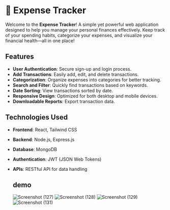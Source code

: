 # 🚀 Expense Tracker

Welcome to the **Expense Tracker**!
A simple yet powerful web application designed to help you manage your personal finances effectively.
Keep track of your spending habits, categorize your expenses, and visualize your financial health—all in one place!

## Features

- **User Authentication**: Secure sign-up and login process.
- **Add Transactions**: Easily add, edit, and delete transactions.
- **Categorization**: Organize expenses into categories for better tracking.
- **Search and Filter**: Quickly find transactions based on keywords.
- **Date Sorting**: View transactions sorted by date.
- **Responsive Design**: Optimized for both desktop and mobile devices.
- **Downloadable Reports**: Export transaction data.

## Technologies Used

- **Frontend**: React, Tailwind CSS
- **Backend**: Node.js, Express.js
- **Database**: MongoDB
- **Authentication**: JWT (JSON Web Tokens)
- **APIs**: RESTful API for data handling

  ## demo

  ![Screenshot (127)](https://github.com/user-attachments/assets/a0b2e35f-d286-4824-8564-c4d4ad79afd1)
![Screenshot (128)](https://github.com/user-attachments/assets/fecdeaeb-df84-434a-bce3-b6b9c78a19a6)
![Screenshot (129)](https://github.com/user-attachments/assets/08ab8546-1390-4db5-bfac-4a9dff6d3233)
![Screenshot (131)](https://github.com/user-attachments/assets/c8920f44-6724-4abd-9a5c-f270d44a94ef)
  
